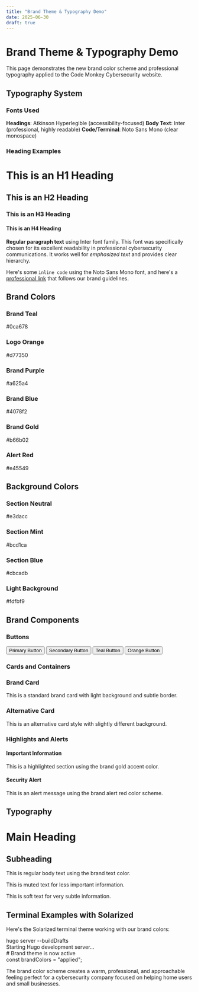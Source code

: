 ```yaml
---
title: "Brand Theme & Typography Demo"
date: 2025-06-30
draft: true
---
```


# Brand Theme & Typography Demo

This page demonstrates the new brand color scheme and professional typography applied to the Code Monkey Cybersecurity website.

## Typography System

### Fonts Used
**Headings**: Atkinson Hyperlegible (accessibility-focused)
**Body Text**: Inter (professional, highly readable)
**Code/Terminal**: Noto Sans Mono (clear monospace)

### Heading Examples

# This is an H1 Heading
## This is an H2 Heading  
### This is an H3 Heading
#### This is an H4 Heading

**Regular paragraph text** using Inter font family. This font was specifically chosen for its excellent readability in professional cybersecurity communications. It works well for *emphasized text* and provides clear hierarchy.

Here's some `inline code` using the Noto Sans Mono font, and here's a [professional link](#) that follows our brand guidelines.

## Brand Colors

<div class="grid grid-cols-1 md:grid-cols-2 lg:grid-cols-3 gap-4 mb-6">
  <div class="bg-brand-teal text-white p-4 rounded-lg">
    <h3 class="font-bold">Brand Teal</h3>
    <p class="text-sm">#0ca678</p>
  </div>
  <div class="bg-brand-logo-orange text-white p-4 rounded-lg">
    <h3 class="font-bold">Logo Orange</h3>
    <p class="text-sm">#d77350</p>
  </div>
  <div class="bg-brand-purple text-white p-4 rounded-lg">
    <h3 class="font-bold">Brand Purple</h3>
    <p class="text-sm">#a625a4</p>
  </div>
  <div class="bg-brand-blue text-white p-4 rounded-lg">
    <h3 class="font-bold">Brand Blue</h3>
    <p class="text-sm">#4078f2</p>
  </div>
  <div class="bg-brand-gold text-white p-4 rounded-lg">
    <h3 class="font-bold">Brand Gold</h3>
    <p class="text-sm">#b66b02</p>
  </div>
  <div class="bg-brand-alert-red text-white p-4 rounded-lg">
    <h3 class="font-bold">Alert Red</h3>
    <p class="text-sm">#e45549</p>
  </div>
</div>

## Background Colors

<div class="grid grid-cols-1 md:grid-cols-2 gap-4 mb-6">
  <div class="bg-bg-section-neutral p-4 rounded-lg">
    <h3 class="text-text-base-dark font-bold">Section Neutral</h3>
    <p class="text-text-muted text-sm">#e3dacc</p>
  </div>
  <div class="bg-bg-section-mint p-4 rounded-lg">
    <h3 class="text-text-base-dark font-bold">Section Mint</h3>
    <p class="text-text-muted text-sm">#bcd1ca</p>
  </div>
  <div class="bg-bg-section-blue p-4 rounded-lg">
    <h3 class="text-text-base-dark font-bold">Section Blue</h3>
    <p class="text-text-muted text-sm">#cbcadb</p>
  </div>
  <div class="bg-bg-light p-4 rounded-lg border border-bg-section-neutral">
    <h3 class="text-text-base-dark font-bold">Light Background</h3>
    <p class="text-text-muted text-sm">#fdfbf9</p>
  </div>
</div>

## Brand Components

### Buttons

<div class="flex flex-wrap gap-4 mb-6">
  <button class="btn-brand-primary">Primary Button</button>
  <button class="btn-brand-secondary">Secondary Button</button>
  <button class="btn-brand-teal">Teal Button</button>
  <button class="btn-brand-orange">Orange Button</button>
</div>

### Cards and Containers

<div class="grid grid-cols-1 md:grid-cols-2 gap-4 mb-6">
  <div class="brand-card">
    <h3 class="text-brand-heading mb-2">Brand Card</h3>
    <p class="text-brand-body">This is a standard brand card with light background and subtle border.</p>
  </div>
  <div class="brand-card-alt">
    <h3 class="text-brand-heading mb-2">Alternative Card</h3>
    <p class="text-brand-body">This is an alternative card style with slightly different background.</p>
  </div>
</div>

### Highlights and Alerts

<div class="space-y-4 mb-6">
  <div class="brand-highlight">
    <h4 class="font-bold text-brand-gold mb-1">Important Information</h4>
    <p>This is a highlighted section using the brand gold accent color.</p>
  </div>
  
  <div class="brand-alert">
    <h4 class="font-bold mb-1">Security Alert</h4>
    <p>This is an alert message using the brand alert red color scheme.</p>
  </div>
</div>

## Typography

<div class="space-y-4 mb-6">
  <h1 class="text-brand-heading text-4xl">Main Heading</h1>
  <h2 class="text-brand-subheading">Subheading</h2>
  <p class="text-brand-body">This is regular body text using the brand text color.</p>
  <p class="text-brand-muted">This is muted text for less important information.</p>
  <p class="text-brand-soft">This is soft text for very subtle information.</p>
</div>

## Terminal Examples with Solarized

Here's the Solarized terminal theme working with our brand colors:

<div class="terminal mb-4">
<div class="terminal-prompt">hugo server --buildDrafts</div>
<div class="text-sl-cyan">Starting Hugo development server...</div>
<div class="comment"># Brand theme is now active</div>
<div><span class="keyword">const</span> <span class="variable">brandColors</span> <span class="operator">=</span> <span class="string">"applied"</span><span class="operator">;</span></div>
</div>

The brand color scheme creates a warm, professional, and approachable feeling perfect for a cybersecurity company focused on helping home users and small businesses.